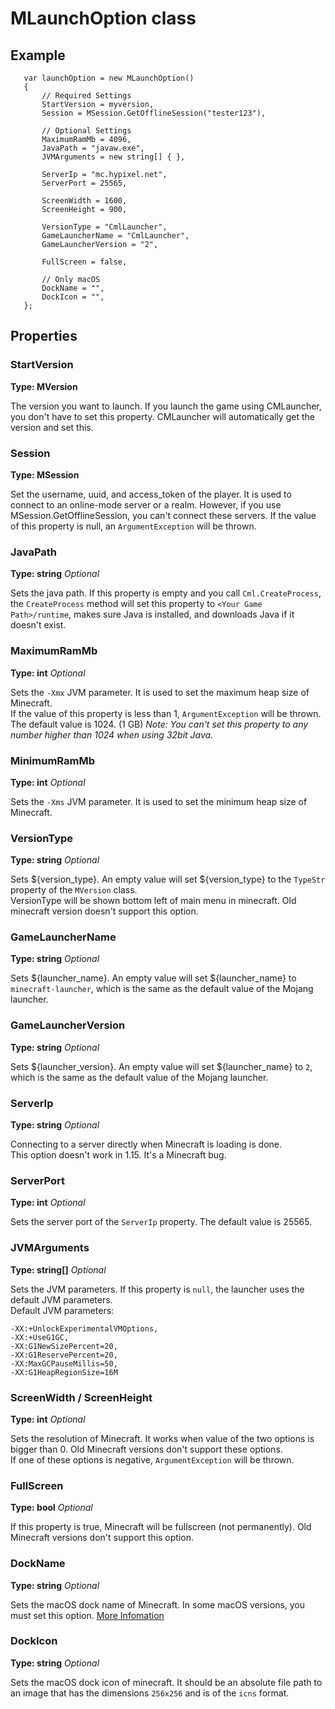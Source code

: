 # MLaunchOption class

## Example

       var launchOption = new MLaunchOption()
       {
           // Required Settings
           StartVersion = myversion,
           Session = MSession.GetOfflineSession("tester123"),

           // Optional Settings
           MaximumRamMb = 4096,
           JavaPath = "javaw.exe",
           JVMArguments = new string[] { },

           ServerIp = "mc.hypixel.net",
           ServerPort = 25565,

           ScreenWidth = 1600,
           ScreenHeight = 900,

           VersionType = "CmlLauncher",
           GameLauncherName = "CmlLauncher",
           GameLauncherVersion = "2",

           FullScreen = false,

           // Only macOS
           DockName = "",
           DockIcon = "",
       };

## Properties

### StartVersion

**Type: MVersion**

The version you want to launch. If you launch the game using CMLauncher, you don't have to set this property. CMLauncher will automatically get the version and set this.

### Session

**Type: MSession**

Set the username, uuid, and access_token of the player. It is used to connect to an online-mode server or a realm.
However, if you use MSession.GetOfflineSession, you can't connect these servers.
If the value of this property is null, an `ArgumentException` will be thrown.

### JavaPath

**Type: string**  _Optional_

Sets the java path. If this property is empty and you call `Cml.CreateProcess`, the `CreateProcess` method will set this property to `<Your Game Path>/runtime`, makes sure Java is installed, and downloads Java if it doesn't exist.

### MaximumRamMb

**Type: int**  _Optional_

Sets the `-Xmx` JVM parameter. It is used to set the maximum heap size of Minecraft.  
If the value of this property is less than 1, `ArgumentException` will be thrown.  
The default value is 1024. (1 GB)
_Note: You can't set this property to any number higher than 1024 when using 32bit Java._


### MinimumRamMb

**Type: int**  _Optional_

Sets the `-Xms` JVM parameter. It is used to set the minimum heap size of Minecraft.  


### VersionType

**Type: string**  _Optional_

Sets ${version_type}. An empty value will set ${version_type} to the `TypeStr` property of the `MVersion` class.       
VersionType will be shown bottom left of main menu in minecraft. Old minecraft version doesn't support this option.

### GameLauncherName

**Type: string**  _Optional_

Sets ${launcher_name}. An empty value will set ${launcher_name} to `minecraft-launcher`, which is the same as the default value of the Mojang launcher.

### GameLauncherVersion

**Type: string**  _Optional_

Sets ${launcher_version}. An empty value will set ${launcher_name} to `2`, which is the same as the default value of the Mojang launcher.

### ServerIp

**Type: string**  _Optional_

Connecting to a server directly when Minecraft is loading is done.   
This option doesn't work in 1.15. It's a Minecraft bug.

### ServerPort

**Type: int**  _Optional_

Sets the server port of the `ServerIp` property. The default value is 25565.

### JVMArguments

**Type: string[]**  _Optional_

Sets the JVM parameters. If this property is `null`, the launcher uses the default JVM parameters.  
Default JVM parameters:

    -XX:+UnlockExperimentalVMOptions, 
    -XX:+UseG1GC, 
    -XX:G1NewSizePercent=20, 
    -XX:G1ReservePercent=20, 
    -XX:MaxGCPauseMillis=50, 
    -XX:G1HeapRegionSize=16M

### ScreenWidth / ScreenHeight

**Type: int**  _Optional_

Sets the resolution of Minecraft. It works when value of the two options is bigger than 0. Old Minecraft versions don't support these options.  
If one of these options is negative, `ArgumentException` will be thrown.

### FullScreen

**Type: bool** _Optional_

If this property is true, Minecraft will be fullscreen (not permanently). Old Minecraft versions don't support this option.  

### DockName

**Type: string** _Optional_

Sets the macOS dock name of Minecraft. In some macOS versions, you must set this option. [More Infomation](https://github.com/AlphaBs/CmlLib.Core/wiki/Common-Errors)

### DockIcon

**Type: string** _Optional_

Sets the macOS dock icon of minecraft. It should be an absolute file path to an image that has the dimensions `256x256` and is of the `icns` format.
